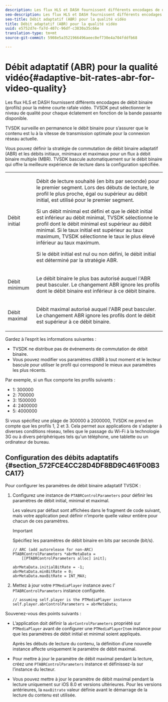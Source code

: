 ```yaml
---
description: Les flux HLS et DASH fournissent différents encodages de débit binaire (profils) pour la même courte rafale vidéo. TVSDK peut sélectionner le niveau de qualité pour chaque éclatement en fonction de la bande passante disponible.
seo-description: Les flux HLS et DASH fournissent différents encodages de débit binaire (profils) pour la même courte rafale vidéo. TVSDK peut sélectionner le niveau de qualité pour chaque éclatement en fonction de la bande passante disponible.
seo-title: Débit adaptatif (ABR) pour la qualité vidéo
title: Débit adaptatif (ABR) pour la qualité vidéo
uuid: e5752d7e-fa7d-407c-96df-c3830a35c66e
translation-type: tm+mt
source-git-commit: 5908e5a3521966496aeec0ef730e4a704fddfb68

---
```



# Débit adaptatif (ABR) pour la qualité vidéo{#adaptive-bit-rates-abr-for-video-quality}

Les flux HLS et DASH fournissent différents encodages de débit binaire (profils) pour la même courte rafale vidéo. TVSDK peut sélectionner le niveau de qualité pour chaque éclatement en fonction de la bande passante disponible.

TVSDK surveille en permanence le débit binaire pour s’assurer que le contenu est lu à la vitesse de transmission optimale pour la connexion réseau actuelle.

Vous pouvez définir la stratégie de commutation de débit binaire adaptatif (ABR) et les débits initiaux, minimaux et maximaux pour un flux à débit binaire multiple (MBR). TVSDK bascule automatiquement sur le débit binaire qui offre la meilleure expérience de lecture dans la configuration spécifiée.

<table id="table_AF838E082235406AA359BF1C1A77F85F"> 
 <tbody> 
  <tr> 
   <td colname="col01"> Débit initial </td> 
   <td colname="col2"> <p>Débit de lecture souhaité (en bits par seconde) pour le premier segment. Lors des débuts de lecture, le profil le plus proche, égal ou supérieur au débit initial, est utilisé pour le premier segment. </p> <p> Si un débit minimal est défini et que le débit initial est inférieur au débit minimal, TVSDK sélectionne le profil dont le débit minimal est supérieur au débit minimal. Si le taux initial est supérieur au taux maximum, TVSDK sélectionne le taux le plus élevé inférieur au taux maximum. </p> <p>Si le débit initial est nul ou non défini, le débit initial est déterminé par la stratégie ABR. </p> </td> 
  </tr> 
  <tr> 
   <td colname="col01"> Débit minimum </td> 
   <td colname="col2"> <p>Le débit binaire le plus bas autorisé auquel l'ABR peut basculer. Le changement ABR ignore les profils dont le débit binaire est inférieur à ce débit binaire. </p> </td> 
  </tr> 
  <tr> 
   <td colname="col01"> Débit maximal </td> 
   <td colname="col2"> <p>Débit maximal autorisé auquel l'ABR peut basculer. Le changement ABR ignore les profils dont le débit est supérieur à ce débit binaire. </p> </td> 
  </tr> 
 </tbody> 
</table>

Gardez à l’esprit les informations suivantes :

* TVSDK ne distribue pas de événements de commutation de débit binaire.
* Vous pouvez modifier vos paramètres d’ABR à tout moment et le lecteur bascule pour utiliser le profil qui correspond le mieux aux paramètres les plus récents.

Par exemple, si un flux comporte les profils suivants :

* 1: 300000
* 2: 700000
* 3: 1500000
* 4: 2400000
* 5: 4000000

Si vous spécifiez une plage de 300000 à 2000000, TVSDK ne prend en compte que les profils 1, 2 et 3. Cela permet aux applications de s&#39;adapter à diverses conditions réseau, telles que le passage du Wi-Fi à la technologie 3G ou à divers périphériques tels qu&#39;un téléphone, une tablette ou un ordinateur de bureau.

## Configuration des débits adaptatifs {#section_572FCE4CC28D4DF8BD9C461F00B3CA17}

Pour configurer les paramètres de débit binaire adaptatif TVSDK :

1. Configurez une instance de `PTABRControlParameters` pour définir les paramètres de débit initial, minimal et maximal.

   Les valeurs par défaut sont affichées dans le fragment de code suivant, mais votre application peut définir n’importe quelle valeur entière pour chacun de ces paramètres.

   >[!IMPORTANT]
   >
   >Spécifiez les paramètres de débit binaire en bits par seconde (bit/s).

   ```
   // ARC (add autorelease for non-ARC) 
   PTABRControlParameters *abrMetaData =  
       [[PTABRControlParameters alloc] init];  
   
   abrMetaData.initialBitRate = -1; 
   abrMetaData.minBitRate = 0; 
   abrMetaData.maxBitRate = INT_MAX;
   ```

1. Mettez à jour votre `PTMediaPlayer` instance avec l’ `PTABRControlParameters` instance configurée.

   ```
   // assuming self.player is the PTMediaPlayer instance 
   self.player.abrControlParameters = abrMetaData;
   ```

Souvenez-vous des points suivants :

* L’application doit définir la `abrControlParameters` propriété sur `PTMediaPlayer` avant de configurer une `PTMediaPlayerItem` instance pour que les paramètres de débit initial et minimal soient appliqués.

   Après les débuts de lecture du contenu, la définition d’une nouvelle instance affecte uniquement le paramètre de débit maximal.

* Pour mettre à jour le paramètre de débit maximal pendant la lecture, créez une `PTABRControlParameters` instance et définissez-la sur l’instance du lecteur.
* Vous pouvez mettre à jour le paramètre de débit maximal pendant la lecture uniquement sur iOS 8.0 et versions ultérieures. Pour les versions antérieures, la `maxBitrate` valeur définie avant le démarrage de la lecture du contenu est utilisée.

